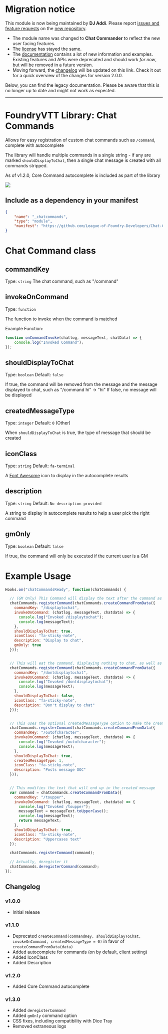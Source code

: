 # Migration notice

This module is now being maintained by **DJ Addi**. Please report [issues and feature requests](https://gitlab.com/woodentavern/foundryvtt-chat-command-lib/-/issues) on the [new repository](https://gitlab.com/woodentavern/foundryvtt-chat-command-lib).

* The module name was changed to **Chat Commander** to reflect the new user facing features.
* The [license](https://gitlab.com/woodentavern/foundryvtt-chat-command-lib/-/blob/master/LICENSE) has stayed the same.
* The [documentation](https://gitlab.com/woodentavern/foundryvtt-chat-command-lib/-/blob/master/README.md) contains a lot of new information and examples. Existing features and APIs were deprecated and should work *for now*, but will be removed in a future version.
* Moving forward, the [changelog](https://gitlab.com/woodentavern/foundryvtt-chat-command-lib/-/blob/master/CHANGELOG.md) will be updated on this link. Check it out for a quick overview of the changes for version 2.0.0.

Below, you can find the legacy documentation. Please be aware that this is no longer up to date and might not work as expected.

---


# FoundryVTT Library: Chat Commands

Allows for easy registration of custom chat commands such as `/command`, complete with autocomplete

The library will handle multiple commands in a single string - if any are marked `shouldDisplayToChat`, then a single chat message is created with all commands stripped.

As of v1.2.0, Core Command autocomplete is included as part of the library

![](./chatcommandsautocomplete.gif)

## Include as a dependency in your manifest

```json
{
    "name": "_chatcommands",
    "type": "module",
    "manifest": "https://github.com/League-of-Foundry-Developers/Chat-Commands-Lib/releases/download/1.2.0/module.json"
}
```

# Chat Command class

## commandKey

Type: `string`
The chat command, such as "/command"


## invokeOnCommand

Type: `function`

The function to invoke when the command is matched

Example Function:

```js
function onCommandInvoke(chatlog, messageText, chatData) => {
    console.log("Invoked Command");
});
```

## shouldDisplayToChat

Type: `boolean`
Default: `false`

If true, the command will be removed from the message and the message displayed to chat, such as "/command hi" -> "hi"
If false, no message will be displayed

## createdMessageType

Type: `integer`
Default: `0` (Other)

When `shouldDisplayToChat` is true, the type of message that should be created

## iconClass

Type: `string`
Default: `fa-terminal`

A [Font Awesome](https://fontawesome.com/icons?d=gallery) icon to display in the autocomplete results

## description

Type: `string`
Default: `No description provided`

A string to display in autocomplete results to help a user pick the right command

## gmOnly

Type: `boolean`
Default: `false`

If true, the command will only be executed if the current user is a GM


# Example Usage

```js
Hooks.on("chatCommandsReady", function(chatCommands) {

  // (GM Only) This Command will display the text after the command as well as invoke the method
  chatCommands.registerCommand(chatCommands.createCommandFromData({
    commandKey: "/displaytochat",
    invokeOnCommand: (chatlog, messageText, chatdata) => {
      console.log("Invoked /displaytochat");
      console.log(messageText);
    },
    shouldDisplayToChat: true,
    iconClass: "fa-sticky-note",
    description: "Display to chat",
    gmOnly: true
  }));


  // This will eat the command, displaying nothing to chat, as well as invoke the method
  chatCommands.registerCommand(chatCommands.createCommandFromData({
    commandKey: "/dontdisplaytochat",
    invokeOnCommand: (chatlog, messageText, chatdata) => {
      console.log("Invoked /dontdisplaytochat");
      console.log(messageText);
    },
    shouldDisplayToChat: false,
    iconClass: "fa-sticky-note",
    description: "Don't display to chat"
  }));


  // This uses the optional createdMessageType option to make the created message "Out of Character"
  chatCommands.registerCommand(chatCommands.createCommandFromData({
    commandKey: "/outofcharacter",
    invokeOnCommand: (chatlog, messageText, chatdata) => {
      console.log("Invoked /outofcharacter");
      console.log(messageText);
    },
    shouldDisplayToChat: true,
    createdMessageType: 1,
    iconClass: "fa-sticky-note",
    description: "Posts message OOC"
  }));


  // This modifies the text that will end up in the created message
  var command = chatCommands.createCommandFromData({
    commandKey: "/toupper",
    invokeOnCommand: (chatlog, messageText, chatdata) => {
      console.log("Invoked /toupper");
      messageText = messageText.toUpperCase();
      console.log(messageText);
      return messageText;
    },
    shouldDisplayToChat: true,
    iconClass: "fa-sticky-note",
    description: "Uppercases text"
  });

  chatCommands.registerCommand(command);

  // Actually, deregister it
  chatCommands.deregisterCommand(command);
});
```

## Changelog

### v1.0.0

* Initial release

### v1.1.0

* Deprecated `createCommand(commandKey, shouldDisplayToChat, invokeOnCommand, createdMessageType = 0)` in favor of `createCommandFromData(data)`
* Added autocomplete for commands (on by default, client setting)
* Added IconClass
* Added Description

### v1.2.0

* Added Core Command autocomplete

### v1.3.0

* Added `deregisterCommand`
* Added `gmOnly` command option
* CSS fixes, including compatibility with Dice Tray
* Removed extraneous logs